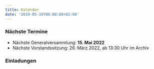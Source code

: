 ```yaml
---
title: Kalender
date: '2019-05-19T00:00:00+02:00'
---
```

### Nächste Termine

* Nächste Generalversammlung: **15. Mai 2022**
* Nächste Vorstandssitzung: 26. März 2022, ab 13:30 Uhr im Archiv

### Einladungen
